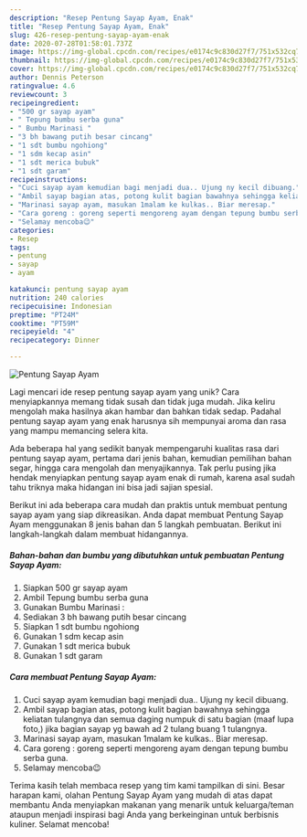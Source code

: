 ```yaml
---
description: "Resep Pentung Sayap Ayam, Enak"
title: "Resep Pentung Sayap Ayam, Enak"
slug: 426-resep-pentung-sayap-ayam-enak
date: 2020-07-28T01:58:01.737Z
image: https://img-global.cpcdn.com/recipes/e0174c9c830d27f7/751x532cq70/pentung-sayap-ayam-foto-resep-utama.jpg
thumbnail: https://img-global.cpcdn.com/recipes/e0174c9c830d27f7/751x532cq70/pentung-sayap-ayam-foto-resep-utama.jpg
cover: https://img-global.cpcdn.com/recipes/e0174c9c830d27f7/751x532cq70/pentung-sayap-ayam-foto-resep-utama.jpg
author: Dennis Peterson
ratingvalue: 4.6
reviewcount: 3
recipeingredient:
- "500 gr sayap ayam"
- " Tepung bumbu serba guna"
- " Bumbu Marinasi "
- "3 bh bawang putih besar cincang"
- "1 sdt bumbu ngohiong"
- "1 sdm kecap asin"
- "1 sdt merica bubuk"
- "1 sdt garam"
recipeinstructions:
- "Cuci sayap ayam kemudian bagi menjadi dua.. Ujung ny kecil dibuang."
- "Ambil sayap bagian atas, potong kulit bagian bawahnya sehingga keliatan tulangnya dan semua daging numpuk di satu bagian (maaf lupa foto,) jika bagian sayap yg bawah ad 2 tulang buang 1 tulangnya."
- "Marinasi sayap ayam, masukan 1malam ke kulkas.. Biar meresap."
- "Cara goreng : goreng seperti mengoreng ayam dengan tepung bumbu serba guna."
- "Selamay mencoba😉"
categories:
- Resep
tags:
- pentung
- sayap
- ayam

katakunci: pentung sayap ayam 
nutrition: 240 calories
recipecuisine: Indonesian
preptime: "PT24M"
cooktime: "PT59M"
recipeyield: "4"
recipecategory: Dinner

---
```



![Pentung Sayap Ayam](https://img-global.cpcdn.com/recipes/e0174c9c830d27f7/751x532cq70/pentung-sayap-ayam-foto-resep-utama.jpg)

Lagi mencari ide resep pentung sayap ayam yang unik? Cara menyiapkannya memang tidak susah dan tidak juga mudah. Jika keliru mengolah maka hasilnya akan hambar dan bahkan tidak sedap. Padahal pentung sayap ayam yang enak harusnya sih mempunyai aroma dan rasa yang mampu memancing selera kita.

Ada beberapa hal yang sedikit banyak mempengaruhi kualitas rasa dari pentung sayap ayam, pertama dari jenis bahan, kemudian pemilihan bahan segar, hingga cara mengolah dan menyajikannya. Tak perlu pusing jika hendak menyiapkan pentung sayap ayam enak di rumah, karena asal sudah tahu triknya maka hidangan ini bisa jadi sajian spesial.




Berikut ini ada beberapa cara mudah dan praktis untuk membuat pentung sayap ayam yang siap dikreasikan. Anda dapat membuat Pentung Sayap Ayam menggunakan 8 jenis bahan dan 5 langkah pembuatan. Berikut ini langkah-langkah dalam membuat hidangannya.

<!--inarticleads1-->

##### Bahan-bahan dan bumbu yang dibutuhkan untuk pembuatan Pentung Sayap Ayam:

1. Siapkan 500 gr sayap ayam
1. Ambil  Tepung bumbu serba guna
1. Gunakan  Bumbu Marinasi :
1. Sediakan 3 bh bawang putih besar cincang
1. Siapkan 1 sdt bumbu ngohiong
1. Gunakan 1 sdm kecap asin
1. Gunakan 1 sdt merica bubuk
1. Gunakan 1 sdt garam




<!--inarticleads2-->

##### Cara membuat Pentung Sayap Ayam:

1. Cuci sayap ayam kemudian bagi menjadi dua.. Ujung ny kecil dibuang.
1. Ambil sayap bagian atas, potong kulit bagian bawahnya sehingga keliatan tulangnya dan semua daging numpuk di satu bagian (maaf lupa foto,) jika bagian sayap yg bawah ad 2 tulang buang 1 tulangnya.
1. Marinasi sayap ayam, masukan 1malam ke kulkas.. Biar meresap.
1. Cara goreng : goreng seperti mengoreng ayam dengan tepung bumbu serba guna.
1. Selamay mencoba😉




Terima kasih telah membaca resep yang tim kami tampilkan di sini. Besar harapan kami, olahan Pentung Sayap Ayam yang mudah di atas dapat membantu Anda menyiapkan makanan yang menarik untuk keluarga/teman ataupun menjadi inspirasi bagi Anda yang berkeinginan untuk berbisnis kuliner. Selamat mencoba!
